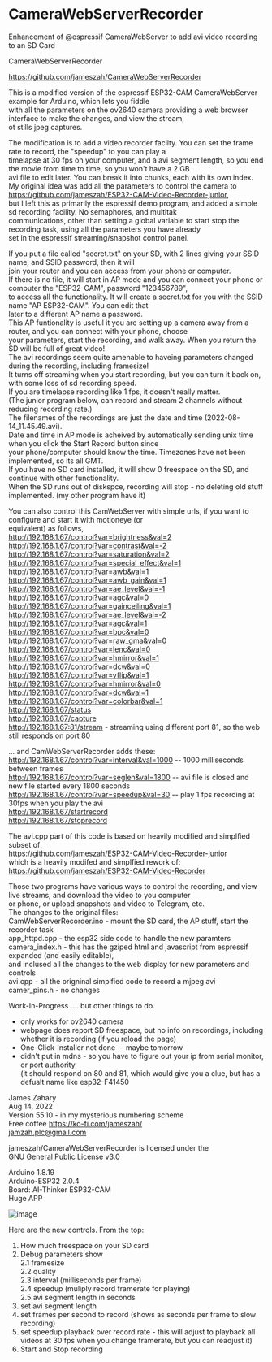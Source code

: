 # CameraWebServerRecorder
Enhancement of @espressif CameraWebServer to add avi video recording to an SD Card 


CameraWebServerRecorder  
 
  https://github.com/jameszah/CameraWebServerRecorder  
  
  
  This is a modified version of the espressif ESP32-CAM CameraWebServer example for Arduino, which lets you fiddle   
  with all the parameters on the ov2640 camera providing a web browser interface to make the changes, and view the stream,  
  ot stills jpeg captures.  
    
  The modification is to add a video recorder facilty.  You can set the frame rate to record, the "speedup" to you can play a   
  timelapse at 30 fps on your computer, and a avi segment length, so you end the movie from time to time, so you won't have a  2 GB   
  avi file to edit later.  You can break it into chunks, each with its own index.  
  My original idea was add all the parameters to control the camera to https://github.com/jameszah/ESP32-CAM-Video-Recorder-junior,  
  but I left this as primarily the espressif demo program, and added a simple sd recording facility.  No semaphores, and multitak  
  communications, other than setting a global variable to start stop the recording task, using all the parameters you have already  
  set in the espressif streaming/snapshot control panel.  
    
  If you put a file called "secret.txt" on your SD, with 2 lines giving your SSID name, and SSID password, then it will  
  join your router and you can access from your phone or computer.  
  If there is no file, it will start in AP mode and you can connect your phone or computer the "ESP32-CAM", password "123456789",  
  to access all the functionality.  It will create a secret.txt for you with the SSID name "AP ESP32-CAM".  You can edit that   
  later to a different AP name a password.  
  This AP funtionality is useful it you are setting up a camera away from a router, and you can connect with your phone, choose  
  your parameters, start the recording, and walk away.  When you return the SD will be full of great video!  
  The avi recordings seem quite amenable to haveing parameters changed during the recording, including framesize!  
  It turns off streaming when you start recording, but you can turn it back on, with some loss of sd recording speed.  
  If you are timelapse recording like 1 fps, it doesn't really matter.  
  (The junior program below, can record and stream 2 channels without reducing recording rate.)   
  The filenames of the recordings are just the date and time (2022-08-14_11.45.49.avi).    
  Date and time in AP mode is acheived by automatically sending unix time when you click the Start Record button since  
  your phone/computer should know the time.  Timezones have not been implemented, so its all GMT.  
  If you have no SD card installed, it will show 0 freespace on the SD, and continue with other functionality.  
  When the SD runs out of diskspce, recording will stop - no deleting old stuff implemented.  (my other program have it)  
    
  You can also control this CamWebServer with simple urls, if you want to configure and start it with motioneye (or   
  equivalent) as follows,  
  http://192.168.1.67/control?var=brightness&val=2  
  http://192.168.1.67/control?var=contrast&val=-2  
  http://192.168.1.67/control?var=saturation&val=2  
  http://192.168.1.67/control?var=special_effect&val=1  
  http://192.168.1.67/control?var=awb&val=1  
  http://192.168.1.67/control?var=awb_gain&val=1  
  http://192.168.1.67/control?var=ae_level&val=-1  
  http://192.168.1.67/control?var=agc&val=0  
  http://192.168.1.67/control?var=gainceiling&val=1  
  http://192.168.1.67/control?var=ae_level&val=-2  
  http://192.168.1.67/control?var=agc&val=1  
  http://192.168.1.67/control?var=bpc&val=0  
  http://192.168.1.67/control?var=raw_gma&val=0  
  http://192.168.1.67/control?var=lenc&val=0  
  http://192.168.1.67/control?var=hmirror&val=1  
  http://192.168.1.67/control?var=dcw&val=0  
  http://192.168.1.67/control?var=vflip&val=1  
  http://192.168.1.67/control?var=hmirror&val=0  
  http://192.168.1.67/control?var=dcw&val=1  
  http://192.168.1.67/control?var=colorbar&val=1  
  http://192.168.1.67/status   
  http://192.168.1.67/capture   
  http://192.168.1.67:81/stream - streaming using different port 81, so the web still responds on port 80  
    
  ... and CamWebServerRecorder adds these:  
  http://192.168.1.67/control?var=interval&val=1000      -- 1000 milliseconds between frames  
  http://192.168.1.67/control?var=seglen&val=1800        -- avi file is closed and new file started every 1800 seconds  
  http://192.168.1.67/control?var=speedup&val=30         -- play 1 fps recording at 30fps when you play the avi  
  http://192.168.1.67/startrecord  
  http://192.168.1.67/stoprecord   
    
    
  The avi.cpp part of this code is based on heavily modified and simplfied subset of:  
  https://github.com/jameszah/ESP32-CAM-Video-Recorder-junior  
  which is a heavily modifed and simplfied rework of:  
  https://github.com/jameszah/ESP32-CAM-Video-Recorder  
    
  Those two programs have various ways to control the recording, and view live streams, and download the video to you computer   
  or phone, or upload snapshots and video to Telegram, etc.  
  The changes to the original files:  
  CamWebServerRecorder.ino - mount the SD card, the AP stuff, start the recorder task  
  app_httpd.cpp - the esp32 side code to handle the new paramters  
  camera_index.h - this has the gziped html and javascript from espressif expanded (and easily editable),  
                   and inclused all the changes to the web display for new parameters and controls  
  avi.cpp - all the origninal simplfied code to record a mjpeg avi  
  camer_pins.h - no changes  
    
  Work-In-Progress .... but other things to do.  
  - only works for ov2640 camera  
  - webpage does report SD freespace, but no info on recordings, including whether it is recording (if you reload the page)  
  - One-Click-Installer not done -- maybe tomorrow  
  - didn't put in mdns - so you have to figure out your ip from serial monitor, or port authority  
    (it should respond on 80 and 81, which would give you a clue, but has a defualt name like esp32-F41450  
      
  James Zahary  
  Aug 14, 2022  
  Version 55.10 - in my mysterious numbering scheme  
  Free coffee https://ko-fi.com/jameszah/  
  jamzah.plc@gmail.com  
    
  jameszah/CameraWebServerRecorder is licensed under the  
   GNU General Public License v3.0  
    
Arduino 1.8.19  
Arduino-ESP32 2.0.4  
Board: AI-Thinker ESP32-CAM  
Huge APP  

![image](https://user-images.githubusercontent.com/36938190/184581087-95c723f7-7568-4d89-aee7-f541950e2972.png)

Here are the new controls. 
From the top:
1.  How much freespace on your SD card
2.  Debug parameters show   
2.1  framesize    
2.2  quality  
2.3  interval (milliseconds per frame)  
2.4  speedup (muliply record framerate for playing)   
2.5  avi segment length in seconds  
3.  set avi segment length  
4.  set frames per second to record (shows as seconds per frame to slow recording)  
5.  set speedup playback over record rate - this will adjust to playback all videos at 30 fps when you change framerate, but you can readjust it)  
6.  Start and Stop recording  
